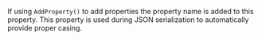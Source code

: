 ﻿If using `AddProperty()` to add properties the property name is added to this property. This property is used during JSON serialization to automatically provide proper casing.